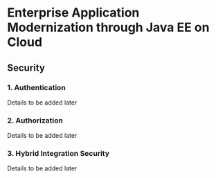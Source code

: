 # Enterprise Application Modernization through Java EE on Cloud

## Security

### 1. Authentication

Details to be added later

### 2. Authorization

Details to be added later

### 3. Hybrid Integration Security

Details to be added later
